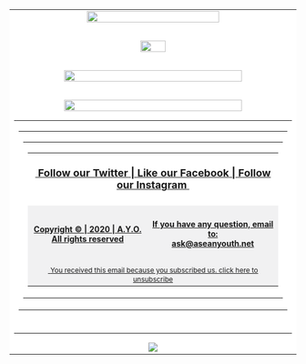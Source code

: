<html>
<body style="margin" border:"0" padding: 0;">
 <table align="center" border="0" cellpadding="0" cellspacing="0" height="100%" width="600px" id="backgroundTable">
   <tr>
    <td align="center" width="100%" valign="top" bgcolor="#FFFFFF">
     <table border="0" cellpadding="0" cellspacing="0" width="100%" id="templatePreheader">
       <tr>
	<img src="https://aseanyouthnet.files.wordpress.com/2020/04/img_5199.jpeg" width="69%">    
      </tr>
     </table>
     <table border="0" cellpadding="5" cellspacing="0" width="100" id="templateBody">
	 <a href="https://docs.google.com/forms/d/e/1FAIpQLSdlYil7YZEhjeCPt03z3h4kTjV8ZbTOvB45B-u8EX560Jc29g/viewform?usp=sf_link" target"_blank"><img src="https://aseanyouthnet.files.wordpress.com/2020/04/img_5201.jpg" width="30%"</a>
      </table>
      <table border="0" cellpadding="5" cellspacing="0" width="600" id="templateBody">
	 <a href="https://www.youtube.com/watch?v=4S5slVj_z3I" target"_blank"><img src="https://aseanyouthnet.files.wordpress.com/2020/05/happy-europe-day.jpg" width="80%"</a>
      </table>
      <table border="0" cellpadding="5" cellspacing="0" width="600" id="templateBody">
	 <a href="https://www.youtube.com/watch?v=jOR5mQ7BC2c"><img src="https://aseanyouthnet.files.wordpress.com/2020/05/eu_day_flag-22.jpg" width="80%"</a>
     <tr>
       <td align="center" valign="top">
         <table border="0" cellpading="0" cellspacing="0" width="900" id="templateFooter">
          <tr>
           <td valign="top" class="footercontent">
            <table border="0" cellpadding="0" cellspacing="0" width="900" id="templateFooter">
             <tr>
              <td valign="top" class="FooterContent">
               <table border="0" cellpadding="0" cellspacing="0" width="900">
                <tr>
                 <td align="center" colspan="2" valign="middle" id="social" bgcolor="#FFFFFF">
                  <div mc:edit="std_social">
                   <h4 class="h4"><span style="font-size:18px"> &nbsp;<a href="https://twitter.com/ayoasean">Follow our Twitter</a> | <a href="https://www.facebook.com/pg/ASEANCommunity">Like our Facebook</a> | <a href="https://www.instagram.com/ayoasean/">Follow our Instagram</a></span>&nbsp;</h4>
                  </div>
                 </td>
                </tr>
                <tr>
                 <td align="center" valign="middle" width="900" bgcolor="#f1f1f2">
                  <div mc:edit="std_footer">
		   <h4 class="h4"><span style="font-size:14px">Copyright &copy; | 2020 | A.Y.O.<br/><b>All rights reserved</b></span></h6>
                  </div>
                 </td>
                 <td align="center" valign="middle" width="600" id="otherInformation" bgcolor="#f1f1f2">
                  <div mc:edit="OtherInformation">
                   <h4 class="h4"><span style="font-size:14px">If you have any question, email to:<br/><b>ask@aseanyouth.net</b></span></h6>
                  </div>
                 </td>
                </tr>
                <tr>
                 <td colspan="2" align="center" valign="middle" id="utility" bgcolor="#f1f1f2">
                  <div mc:edit="std_utility">
					    &nbsp;<span style="font-size:12px"><a>You received this email because you subscribed us. </a><a href="https://aseanyouth.net/unsubscribe-form/">click here to unsubscribe</a></span>
                  </div>
                 </td>
                </tr>
               </table>  
              </td>
             </tr>
            </table>
           </td>
          </tr>
         </table>
        <br/>
       </td>
      </tr>
     </table><img src="https://aseanyouthnet.files.wordpress.com/2018/12/circletopside.png">
    </body>
</html>
                
